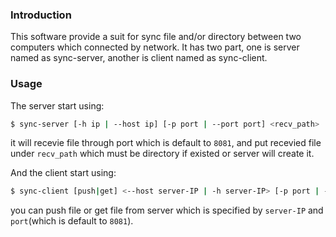 ### Introduction
This software provide a suit for sync file and/or directory between two
computers which connected by network.
It has two part, one is server named as sync-server, another is client
named as sync-client.

### Usage
The server start using:

``` bash
$ sync-server [-h ip | --host ip] [-p port | --port port] <recv_path>
```

it will recevie file through port which is default to `8081`, and put
recevied file under `recv_path` which must be directory if existed or server
will create it.

And the client start using:

``` bash
$ sync-client [push|get] <--host server-IP | -h server-IP> [-p port | --port port] <path>
```

you can push file or get file from server which
is specified by `server-IP` and `port`(which is default to `8081`).
